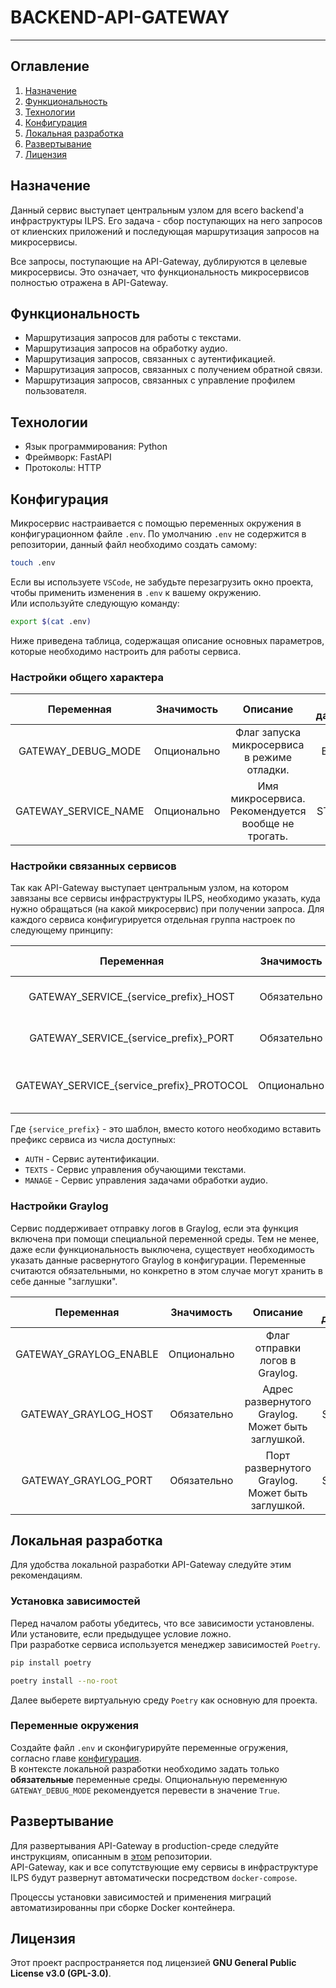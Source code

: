 # BACKEND-API-GATEWAY

---

## Оглавление

1. [Назначение](#назначение)
2. [Функциональность](#функциональность)
3. [Технологии](#технологии)
4. [Конфигурация](#конфигурация)
5. [Локальная разработка](#локальная-разработка)
6. [Развертывание](#развертывание)
7. [Лицензия](#лицензия)

## Назначение

Данный сервис выступает центральным узлом для всего backend'а инфраструктуры ILPS. Его задача - сбор поступающих на него запросов от клиенских приложений и
последующая маршрутизация запросов на микросервисы.

Все запросы, поступающие на API-Gateway, дублируются в целевые микросервисы. Это означает, что функциональность микросервисов полностью отражена в API-Gateway.

## Функциональность

- Маршрутизация запросов для работы с текстами.
- Маршрутизация запросов на обработку аудио.
- Маршрутизация запросов, связанных с аутентификацией.
- Маршрутизация запросов, связанных с получением обратной связи.
- Маршрутизация запросов, связанных с управление профилем пользователя.

## Технологии

- Язык программирования: Python
- Фреймворк: FastAPI
- Протоколы: HTTP

## Конфигурация

Микросервис настраивается с помощью переменных окружения в конфигурационном файле `.env`. По умолчанию `.env` не содержится в репозитории, данный файл необходимо создать самому:

```bash
touch .env
```

Если вы используете `VSCode`, не забудьте перезагрузить окно проекта, чтобы применить изменения в `.env` к вашему окружению.  
Или используйте следующую команду:

```bash
export $(cat .env)

```

Ниже приведена таблица, содержащая описание основных параметров, которые необходимо настроить для работы сервиса.

### Настройки общего характера

| **Переменная**         | **Значимость** | **Описание**                                       | **Тип данных** | **Стандартное значение**  |
|:----------------------:|:--------------:|:--------------------------------------------------:|:--------------:|:-------------------------:|
| GATEWAY_DEBUG_MODE     | Опционально    | Флаг запуска микросервиса в режиме отладки.        | BOOL           | True                      |
| GATEWAY_SERVICE_NAME   | Опционально    | Имя микросервиса. Рекомендуется вообще не трогать. | STRING         | ilps-service-texts        |

### Настройки связанных сервисов

Так как API-Gateway выступает центральным узлом, на котором завязаны все сервисы инфраструктуры ILPS, необходимо указать, куда нужно
обращаться (на какой микросервис) при получении запроса. Для каждого сервиса конфигурируется отдельная группа настроек по следующему принципу:

| **Переменная**                              | **Значимость** | **Описание**                         | **Тип данных** | **Стандартное значение**  |
|:-------------------------------------------:|:--------------:|:------------------------------------:|:--------------:|:-------------------------:|
| GATEWAY_SERVICE_{service_prefix}_HOST       | Обязательно    | Адрес развернутого сервиса.          | STRING         |                           |
| GATEWAY_SERVICE_{service_prefix}_PORT       | Обязательно    | Порт развернутого сервиса.           | INTEGER        |                           |
| GATEWAY_SERVICE_{service_prefix}_PROTOCOL   | Опционально    | Протокол для обращения к сервису.    | STRING         | http                      |

Где `{service_prefix}` - это шаблон, вместо котого необходимо вставить префикс сервиса из числа доступных:

- `AUTH` - Сервис аутентификации.
- `TEXTS` - Сервис управления обучающими текстами.
- `MANAGE` - Сервис управления задачами обработки аудио.

### Настройки Graylog

Сервис поддерживает отправку логов в Graylog, если эта функция включена при помощи специальной переменной среды. Тем не менее, даже если функциональность
выключена, существует необходимость указать данные расвернутого Graylog в конфигурации. Переменные считаются обязательными, но конкретно в этом случае могут
хранить в себе данные "заглушки".

| **Переменная**         | **Значимость** | **Описание**                                       | **Тип данных** | **Стандартное значение**  |
|:----------------------:|:--------------:|:--------------------------------------------------:|:--------------:|:-------------------------:|
| GATEWAY_GRAYLOG_ENABLE | Опционально    | Флаг отправки логов в Graylog.                     | BOOL           | False                     |
| GATEWAY_GRAYLOG_HOST   | Обязательно    | Адрес развернутого Graylog. Может быть заглушкой.  | STRING         |                           |
| GATEWAY_GRAYLOG_PORT   | Обязательно    | Порт развернутого Graylog. Может быть заглушкой.   | STRING         |                           |

## Локальная разработка

Для удобства локальной разработки API-Gateway следуйте этим рекомендациям.

### Установка зависимостей

Перед началом работы убедитесь, что все зависимости установлены. Или установите, если предыдущее условие ложно.  
При разработке сервиса используется менеджер зависимостей `Poetry`.

```bash
pip install poetry
```

```bash
poetry install --no-root
```

Далее выберете виртуальную среду `Poetry` как основную для проекта.

### Переменные окружения

Создайте файл `.env` и сконфигурируйте переменные огружения, согласно главе [конфигурация](#конфигурация).  
В контексте локальной разработки необходимо задать только **обязательные** переменные среды. Опциональную переменную `GATEWAY_DEBUG_MODE` рекомендуется перевести в значение `True`.

## Развертывание

Для развертывания API-Gateway в production-среде следуйте инструкциям, описанным в [этом](https://github.com/FEFU-ILPS/ILPS?tab=readme-ov-file#-развертывание-системы) репозитории.  
API-Gateway, как и все сопутствующие ему сервисы в инфраструктуре ILPS будут развернут автоматически посредством `docker-compose`.

Процессы установки зависимостей и применения миграций автоматизированны при сборке Docker контейнера.

## Лицензия

Этот проект распространяется под лицензией **GNU General Public License v3.0 (GPL-3.0)**.
